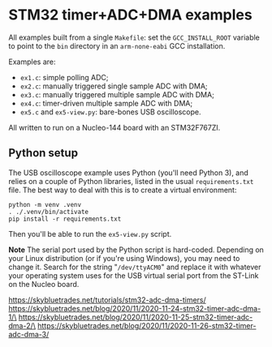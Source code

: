 # STM32 timer+ADC+DMA examples

All examples built from a single `Makefile`: set the
`GCC_INSTALL_ROOT` variable to point to the `bin` directory in an
`arm-none-eabi` GCC installation.

Examples are:

 - `ex1.c`: simple polling ADC;
 - `ex2.c`: manually triggered single sample ADC with DMA;
 - `ex3.c`: manually triggered multiple sample ADC with DMA;
 - `ex4.c`: timer-driven multiple sample ADC with DMA;
 - `ex5.c` and `ex5-view.py`: bare-bones USB oscilloscope.

All written to run on a Nucleo-144 board with an STM32F767ZI.

## Python setup

The USB oscilloscope example uses Python (you'll need Python 3), and
relies on a couple of Python libraries, listed in the usual
`requirements.txt` file. The best way to deal with this is to create a
virtual environment:

```
python -m venv .venv
. ./.venv/bin/activate
pip install -r requirements.txt
```

Then you'll be able to run the `ex5-view.py` script.

**Note** The serial port used by the Python script is hard-coded.
Depending on your Linux distribution (or if you're using Windows),
you may need to change it. Search for the string "`/dev/ttyACM0`" and
replace it with whatever your operating system uses for the USB
virtual serial port from the ST-Link on the Nucleo board.

https://skybluetrades.net/tutorials/stm32-adc-dma-timers/  
https://skybluetrades.net/blog/2020/11/2020-11-24-stm32-timer-adc-dma-1/\
https://skybluetrades.net/blog/2020/11/2020-11-25-stm32-timer-adc-dma-2/\
https://skybluetrades.net/blog/2020/11/2020-11-26-stm32-timer-adc-dma-3/
